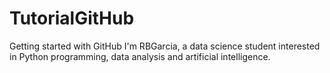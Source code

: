 # TutorialGitHub
Getting started with GitHub
I'm RBGarcia, a data science student interested in Python programming, data analysis and artificial intelligence.
